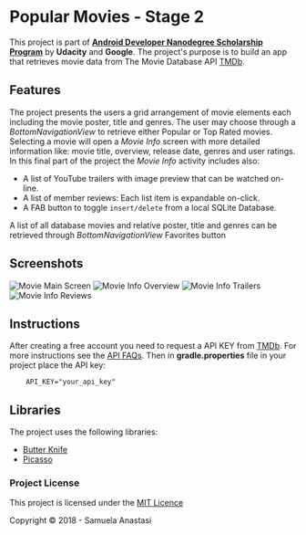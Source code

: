 # Popular Movies - Stage 2

This project is part of [**Android Developer Nanodegree Scholarship Program**](https://www.udacity.com/google-scholarships) by
**Udacity** and **Google**. The project's purpose is to build an app that retrieves
movie data from The Movie Database API [TMDb](https://www.themoviedb.org/documentation/api).
## Features
The project presents the users a grid arrangement of movie elements each including the movie poster, title and genres. The user may choose through a _BottomNavigationView_ to retrieve either Popular or Top Rated movies.
Selecting a movie will open a _Movie Info_ screen with more detailed
information like: movie title, overview, release date, genres and user ratings.
In this final part of the project the _Movie Info_ activity includes also:
* A list of YouTube trailers with image preview that can be watched on-line.
* A list of member reviews: Each list item is expandable on-click.
* A FAB button to toggle `insert/delete` from a local SQLite Database.

A list of all database movies and relative poster, title and genres can be retrieved through _BottomNavigationView_ Favorites button

## Screenshots

![Movie Main Screen](https://lh3.googleusercontent.com/qgwcBxRawrb0AMOALd07V2T7IVhZ4SZwRR4LSH7fZeZneKEPavAJAsRT6wYmleDZCZcrV3wfbnHs12_i8lGa1KQbMLD2q0e0rCIIBl4qMqhMFf7KG6bLuwG5BUdMg1U93aIMp44WBzGFS0nlPt8tKPEEFe6z2ltW0X40amHgqD-XBhyu-KjZtGtYF-EVtTcRToLPVw0JvJBdVgBFYLmyKudmFeEsfqQif7-UTmhHQERFbl9aFsrt9VZxCZUDqvMjt7YM-4tGGl3dneJdON6aNWk63sbewBGPG69HT2DgfRdwesE9NkNjTnrzvsfinHghTBCMabPePFgRZJ8DtIS4w1Erp2H6pkunSyaoYgfrGn12fEW3XYcm9wkxIzGKcJip18A9Du_PH_osy6i-tcsv1PHg45-h-sXn8YBGHrOn7nNKRiW8I00yXM42i2zoWzyOgzGKS7RmH0Z2R84e0tMWI4pFEkyIcg_7ot014URxDiJzFl8rb95HCqX4BRD5-mnqcTpFW8PFHUnjA8jvFRpq0_QQVe9NAnvEQjElFemm1ubwOG-iJQVZWOZ3e03AB1KshTpSBtwFcq4V4BHoY3G290WlsTploYWRzznnjIkOtIJ7xDE8cpNJs8j2UM5UVwDUaZV4v1pAK_mTukOE8FqEII9kvGNAxq8=w531-h943-w400-no)  ![Movie Info Overview](https://lh3.googleusercontent.com/3ZXJE0XtBwU706rbdUiiufjCVcd9wDxoISb_PXTkPbJ1cEHL95TvSi0VDSqKG_64qGg02lpB4bw6zGFNH42PK2IilOh5qO2fCO9aJv-S6YEvygxmtDusaVY0fwLNac_uM7WXc5lP9oFTQvbgvp2kCKoA56K8ZhmQWM4a1c_h7NfZSFT0eYnYTpspLy6oiCYfyIndFgM-UP4uy-NungXfux3fz8j4SOzRrekrNkoZ_gp-3d2tWwRrrb_mGzjyivSkn-Fbpx_DXTZSXTAvhrBMkjpcCDgWc3BSbx8xFxYgTWtnkz8tirJZyQKRXusg-sqCkzAUMotq-ofjAYTD0VJe99ccey46WtUqgGXtMKLa5-2Q6viq_uoi2Bo8CQe3z7ubjOvqQVDpiE0c1tPRzaImnT7pnBwx-Uq_w9Kvx7njde7Ohb-2FAx_FpLtAo6170PZJ5YaRmKqbJmYjQ85ftLgr59oD-MdAZFZQRTP-TjFhn26kOAkpTEFG4ihjEHikRL3HBkCH0s0kfdJgxXtvchRbv-bwzwkRnua7_TGdt85bgRgfA3wXuZRl0_GRM9hEzaGvvP4vK8YLyz-AaeFNgvOAdssTgWwqlVZnfgACAadAbN1c-CIFinABeHE5u4KDbsjVVVEuEI49BvACX-Idemwk6MoCtHwTzc=w534-h949-w400-no)
![Movie Info Trailers](https://lh3.googleusercontent.com/det47mWlwRo3fjdeezNQHsbgMWhF8Ltm4SsXhefdBQ3lO5vWH-c4G2kbeiP60zqqf6HxpsMtzu5pd6iok1U7wJGyjk7uzl-AkaL6HVEMitVZ78xgjt9oFT40TBvQfRKIv_-RlSTTRksoU-2ct5NuGydSCAWxKJp-JZNStGC1JgEzgkVcreGLgfmu_sU_o0cJ4iHuWa7dIE1UQf_RX3slTUANUJJce2fPabbER67Bl2auqzTlfM3ylqdrkToBIUIQTlNlFgx9PHux9yzHhA7WAkZfBHfggfCbCThCVihS2W4xoEkkLFseQdogopbH_QIQifxkupaa_TQKCt7-o_u0TrKsTFAFtX7gXohU3H-x8WY1E6qiTb4sGUD1fu-KSwht6tEBGp3MbnCo3eYPNKf4DPkcQ2KlRl4Cs3tpRjyO6k5iehDeFSRgujtv_WqbL7ur-nHPskK4KoXlB7Ecrk_12L9P9yvlJP2TpNSzYjZH7b8WHsyJYhfeJ7DnXQH71ly0gGWXppCmVPSoMNtYm5_ONX1LVtePwcuJI1h0fxdNjCFhUwEyNiFztv4sCHzeVQ7qBwsTSz6eQZExfAIhDnpjnKrjJYuJWezj9TNfDI1526ksoEeTclCu4XcWS7tRmpQklADzUHKoDpwEX5DxYmKlA9XPfDZScN4=w534-h949-w400-no) ![Movie Info Reviews](https://lh3.googleusercontent.com/XIZBoYl1LR3ENgGFZKqoCHvdgKD1uAxQXtvnvwvDI97tEONnxN5KJkO7yapygS3S2Aq0agEBbk1W4ymw3nw-Hw7gVdExhUO80iuYL82xJrZcrCirDaeUeWRWyJOs6Rmo4nA_j_2KqXYseH4j83tx-pu48HEBefvyCxGHkai_dFRQqC2AkmO0r09DPUBZttMGAH6erLt395CyPRVnNGtHLYHQLDf_xbkqVMsCOX5d_juSrCR5n7i1Yq36F9NxAm3GyRogMOy4aR336libeiVFFpJqxraPHeMHRYLE9u4YkWQYmTvsh4fFrdeS4uN7fUvnZS37H1bRaY6o0h0r5OQvlLeGPgEjhjxBoHPuymR2zCVGTBfmFCM43OmyxKCJhu6hpO5OFfSXAphaBvOfTmWvi3Ex0XmuadF0t93ICoIlPesIJQhF9BeUMkhIgYJMZndHFcXVp-kA2Og-CdCvoGiRRoHAB9H7e4PWhC8H9vlEbDi6-7pM6xULagQSd2niSPwMF99soR934kiPG4UCZWx1HPDoxXuwHQLIqsQgtXuiigWp4dHWNEISI3PfRNXkUMVBGYR0iuCvT_eY4hoWzc-4RTvqvBVeNeYEwfCBpYHqT3irs5JqmobjfDYCqssnhBMfPVDH7mpsffQY8mQgcO1wTMwNR7bXom4=w424-h754-w400-no)


## Instructions
After creating a free account you need to request a API KEY from [TMDb](https://www.themoviedb.org/documentation/api). For more instructions see the [API FAQs](https://www.themoviedb.org/faq/api). Then in **gradle.properties** file in your project place the API key:
```
    API_KEY="your_api_key"
```
## Libraries
The project uses the following libraries:
* [Butter Knife](http://jakewharton.github.io/butterknife/)
* [Picasso](http://square.github.io/picasso/)

### Project License
This project is licensed under the [MIT Licence](https://opensource.org/licenses/MIT)

Copyright &copy; 2018 - Samuela Anastasi
